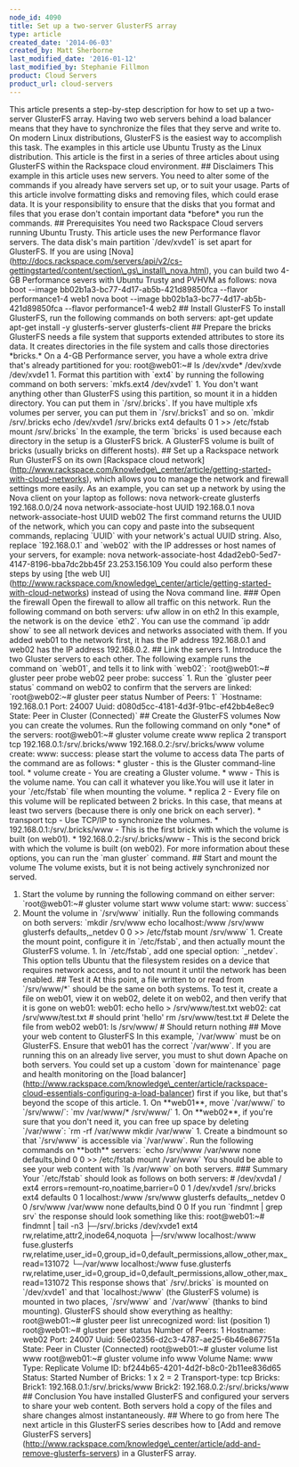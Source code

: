 ```yaml
---
node_id: 4090
title: Set up a two-server GlusterFS array
type: article
created_date: '2014-06-03'
created_by: Matt Sherborne
last_modified_date: '2016-01-12'
last_modified_by: Stephanie Fillmon
product: Cloud Servers
product_url: cloud-servers
---
```


This article presents a step-by-step description for how to set up a
two-server GlusterFS array. Having two web servers behind a load
balancer means that they have to synchronize the files that they serve
and write to. On modern Linux distributions, GlusterFS is the easiest
way to accomplish this task. The examples in this article use Ubuntu
Trusty as the Linux distribution. This article is the first in a series
of three articles about using GlusterFS within the Rackspace cloud
environment. \#\# Disclaimers This example in this article uses new
servers. You need to alter some of the commands if you already have
servers set up, or to suit your usage. Parts of this article involve
formatting disks and removing files, which could erase data. It is your
responsibility to ensure that the disks that you format and files that
you erase don't contain important data \*before\* you run the commands.
\#\# Prerequisites You need two Rackspace Cloud servers running Ubuntu
Trusty. This article uses the new Performance flavor servers. The data
disk's main partition \`/dev/xvde1\` is set apart for GlusterFS. If you
are using
\[Nova\](http://docs.rackspace.com/servers/api/v2/cs-gettingstarted/content/section\_gs\_install\_nova.html),
you can build two 4-GB Performance severs with Ubuntu Trusty and PVHVM
as follows: nova boot --image bb02b1a3-bc77-4d17-ab5b-421d89850fca
--flavor performance1-4 web1 nova boot --image
bb02b1a3-bc77-4d17-ab5b-421d89850fca --flavor performance1-4 web2 \#\#
Install GlusterFS To install GlusterFS, run the following commands on
both servers: apt-get update apt-get install -y glusterfs-server
glusterfs-client \#\# Prepare the bricks GlusterFS needs a file system
that supports extended attributes to store its data. It creates
directories in the file system and calls those directories \*bricks.\*
On a 4-GB Performance server, you have a whole extra drive that's
already partitioned for you: root@web01:\~\# ls /dev/xvde\* /dev/xvde
/dev/xvde1 1. Format this partition with \`ext4\` by running the
following command on both servers: \`mkfs.ext4 /dev/xvde1\` 1. You don't
want anything other than GlusterFS using this partition, so mount it in
a hidden directory. You can put them in \`/srv/.bricks\`. If you have
multiple xfs volumes per server, you can put them in \`/srv/.bricks1\`
and so on. \`mkdir /srv/.bricks echo /dev/xvde1 /srv/.bricks ext4
defaults 0 1 &gt;&gt; /etc/fstab mount /srv/.bricks\` In the example,
the term \`bricks\` is used because each directory in the setup is a
GlusterFS brick. A GlusterFS volume is built of bricks (usually bricks
on different hosts). \#\# Set up a Rackspace network Run GlusterFS on
its own \[Rackspace cloud
network\](http://www.rackspace.com/knowledge\_center/article/getting-started-with-cloud-networks),
which allows you to manage the network and firewall settings more
easily. As an example, you can set up a network by using the Nova client
on your laptop as follows: nova network-create glusterfs 192.168.0.0/24
nova network-associate-host UUID 192.168.0.1 nova network-associate-host
UUID web02 The first command returns the UUID of the network, which you
can copy and paste into the subsequent commands, replacing \`UUID\` with
your network's actual UUID string. Also, replace \`192.168.0.1\` and
\`web02\` with the IP addresses or host names of your servers, for
example: nova network-associate-host
4dad2eb0-5ed7-4147-8196-bba7dc2bb45f 23.253.156.109 You could also
perform these steps by using \[the web
UI\](http://www.rackspace.com/knowledge\_center/article/getting-started-with-cloud-networks)
instead of using the Nova command line. \#\#\# Open the firewall Open
the firewall to allow all traffic on this network. Run the following
command on both servers: ufw allow in on eth2 In this example, the
network is on the device \`eth2\`. You can use the command \`ip addr
show\` to see all network devices and networks associated with them. If
you added web01 to the network first, it has the IP address 192.168.0.1
and web02 has the IP address 192.168.0.2. \#\# Link the servers 1.
Introduce the two Gluster servers to each other. The following example
runs the command on \`web01\`, and tells it to link with \`web02\`:
\`root@web01:\~\# gluster peer probe web02 peer probe: success\` 1. Run
the \`gluster peer status\` command on web02 to confirm that the servers
are linked: \`root@web02:\~\# gluster peer status Number of Peers: 1\`
\`Hostname: 192.168.0.1 Port: 24007 Uuid:
d080d5cc-4181-4d3f-91bc-ef42bb4e8ec9 State: Peer in Cluster
(Connected)\` \#\# Create the GlusterFS volumes Now you can create the
volumes. Run the following command on only \*one\* of the servers:
root@web01:\~\# gluster volume create www replica 2 transport tcp
192.168.0.1:/srv/.bricks/www 192.168.0.2:/srv/.bricks/www volume create:
www: success: please start the volume to access data The parts of the
command are as follows: \* gluster - this is the Gluster command-line
tool. \* volume create - You are creating a Gluster volume. \* www -
This is the volume name. You can call it whatever you like.You will use
it later in your \`/etc/fstab\` file when mounting the volume. \*
replica 2 - Every file on this volume will be replicated between 2
bricks. In this case, that means at least two servers (because there is
only one brick on each server). \* transport tcp - Use TCP/IP to
synchronize the volumes. \* 192.168.0.1:/srv/.bricks/www - This is the
first brick with which the volume is built (on web01). \*
192.168.0.2:/srv/.bricks/www - This is the second brick with which the
volume is built (on web02). For more information about these options,
you can run the \`man gluster\` command. \#\# Start and mount the volume
The volume exists, but it is not being actively synchronized nor served.
1. Start the volume by running the following command on either server:
\`root@web01:\~\# gluster volume start www volume start: www: success\`
1. Mount the volume in \`/srv/www\` initially. Run the following
commands on both servers: \`mkdir /srv/www echo localhost:/www /srv/www
glusterfs defaults,\_netdev 0 0 &gt;&gt; /etc/fstab mount /srv/www\` 1.
Create the mount point, configure it in \`/etc/fstab\`, and then
actually mount the GlusterFS volume. 1. In \`/etc/fstab\`, add one
special option: \`\_netdev\`. This option tells Ubuntu that the
filesystem resides on a device that requires network access, and to not
mount it until the network has been enabled. \#\# Test it At this point,
a file written to or read from \`/srv/www/\*\` should be the same on
both systems. To test it, create a file on web01, view it on web02,
delete it on web02, and then verify that it is gone on web01: web01:
echo hello &gt; /srv/www/test.txt web02: cat /srv/www/test.txt \# should
print 'hello' rm /srv/www/test.txt \# Delete the file from web02 web01:
ls /srv/www/ \# Should return nothing \#\# Move your web content to
GlusterFS In this example, \`/var/www\` must be on GlusterFS. Ensure
that web01 has the correct \`/var/www\`. If you are running this on an
already live server, you must to shut down Apache on both servers. You
could set up a custom \`down for maintenance\` page and health
monitoring on the \[load
balancer\](http://www.rackspace.com/knowledge\_center/article/rackspace-cloud-essentials-configuring-a-load-balancer)
first if you like, but that's beyond the scope of this article. 1. On
\*\*web01\*\*, move \`/var/www/\` to \`/srv/www/\`: \`mv /var/www/\*
/srv/www/\` 1. On \*\*web02\*\*, if you're sure that you don't need it,
you can free up space by deleting \`/var/www\`: \`rm -rf /var/www mkdir
/var/www\` 1. Create a bindmount so that \`/srv/www\` is accessible via
\`/var/www\`. Run the following commands on \*\*both\*\* servers: \`echo
/srv/www /var/www none defaults,bind 0 0 &gt;&gt; /etc/fstab mount
/var/www\` You should be able to see your web content with \`ls
/var/www\` on both servers. \#\#\# Summary Your \`/etc/fstab\` should
look as follows on both servers: \# /dev/xvda1 / ext4
errors=remount-ro,noatime,barrier=0 0 1 /dev/xvde1 /srv/.bricks ext4
defaults 0 1 localhost:/www /srv/www glusterfs defaults,\_netdev 0 0
/srv/www /var/www none defaults,bind 0 0 If you run \`findmnt | grep
srv\` the response should look something like this: root@web01:\~\#
findmnt | tail -n3 &boxvr;&boxh;/srv/.bricks /dev/xvde1 ext4
rw,relatime,attr2,inode64,noquota &boxvr;&boxh;/srv/www localhost:/www
fuse.glusterfs
rw,relatime,user\_id=0,group\_id=0,default\_permissions,allow\_other,max\_read=131072
&boxur;&boxh;/var/www localhost:/www fuse.glusterfs
rw,relatime,user\_id=0,group\_id=0,default\_permissions,allow\_other,max\_read=131072
This response shows that\` /srv/.bricks\` is mounted on \`/dev/xvde1\`
and that \`localhost:/www\` (the GlusterFS volume) is mounted in two
places, \`/srv/www\` and \`/var/www\` (thanks to bind mounting).
GlusterFS should show everything as healthy: root@web01:\~\# gluster
peer list unrecognized word: list (position 1) root@web01:\~\# gluster
peer status Number of Peers: 1 Hostname: web02 Port: 24007 Uuid:
56e02356-d2c3-4787-ae25-6b46e867751a State: Peer in Cluster (Connected)
root@web01:\~\# gluster volume list www root@web01:\~\# gluster volume
info www Volume Name: www Type: Replicate Volume ID:
bf244b65-4201-4d2f-b8c0-2b11ee836d65 Status: Started Number of Bricks: 1
x 2 = 2 Transport-type: tcp Bricks: Brick1: 192.168.0.1:/srv/.bricks/www
Brick2: 192.168.0.2:/srv/.bricks/www \#\# Conclusion You have installed
GlusterFS and configured your servers to share your web content. Both
servers hold a copy of the files and share changes almost
instantaneously. \#\# Where to go from here The next article in this
GlusterFS series describes how to \[Add and remove GlusterFS
servers\](http://www.rackspace.com/knowledge\_center/article/add-and-remove-glusterfs-servers)
in a GlusterFS array.

